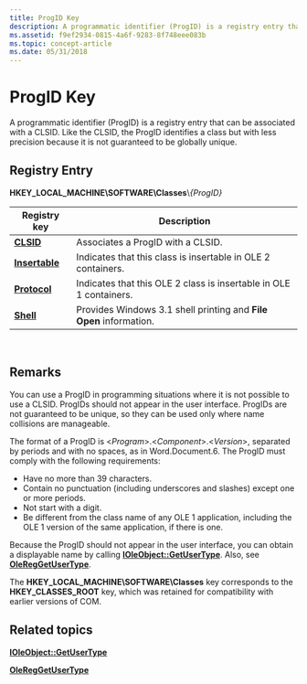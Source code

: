 ```yaml
---
title: ProgID Key
description: A programmatic identifier (ProgID) is a registry entry that can be associated with a CLSID. Like the CLSID, the ProgID identifies a class but with less precision because it is not guaranteed to be globally unique.
ms.assetid: f9ef2934-0815-4a6f-9283-8f748eee083b
ms.topic: concept-article
ms.date: 05/31/2018
---
```


# ProgID Key

A programmatic identifier (ProgID) is a registry entry that can be associated with a CLSID. Like the CLSID, the ProgID identifies a class but with less precision because it is not guaranteed to be globally unique.

## Registry Entry

**HKEY\_LOCAL\_MACHINE\\SOFTWARE\\Classes**\\*{*ProgID*}*



| Registry key                            | Description                                                        |
|-----------------------------------------|--------------------------------------------------------------------|
| [**CLSID**](clsid.md)                  | Associates a ProgID with a CLSID.                                  |
| [**Insertable**](insertable-progid.md) | Indicates that this class is insertable in OLE 2 containers.       |
| [**Protocol**](protocol.md)            | Indicates that this OLE 2 class is insertable in OLE 1 containers. |
| [**Shell**](shell.md)                  | Provides Windows 3.1 shell printing and **File Open** information. |



 

## Remarks

You can use a ProgID in programming situations where it is not possible to use a CLSID. ProgIDs should not appear in the user interface. ProgIDs are not guaranteed to be unique, so they can be used only where name collisions are manageable.

The format of a ProgID is <*Program*>.<*Component*>.<*Version*>, separated by periods and with no spaces, as in Word.Document.6. The ProgID must comply with the following requirements:

-   Have no more than 39 characters.
-   Contain no punctuation (including underscores and slashes) except one or more periods.
-   Not start with a digit.
-   Be different from the class name of any OLE 1 application, including the OLE 1 version of the same application, if there is one.

Because the ProgID should not appear in the user interface, you can obtain a displayable name by calling [**IOleObject::GetUserType**](/windows/desktop/api/OleIdl/nf-oleidl-ioleobject-getusertype). Also, see [**OleRegGetUserType**](/windows/desktop/api/Ole2/nf-ole2-olereggetusertype).

The **HKEY\_LOCAL\_MACHINE\\SOFTWARE\\Classes** key corresponds to the **HKEY\_CLASSES\_ROOT** key, which was retained for compatibility with earlier versions of COM.

## Related topics

<dl> <dt>

[**IOleObject::GetUserType**](/windows/desktop/api/OleIdl/nf-oleidl-ioleobject-getusertype)
</dt> <dt>

[**OleRegGetUserType**](/windows/desktop/api/Ole2/nf-ole2-olereggetusertype)
</dt> </dl>

 

 




